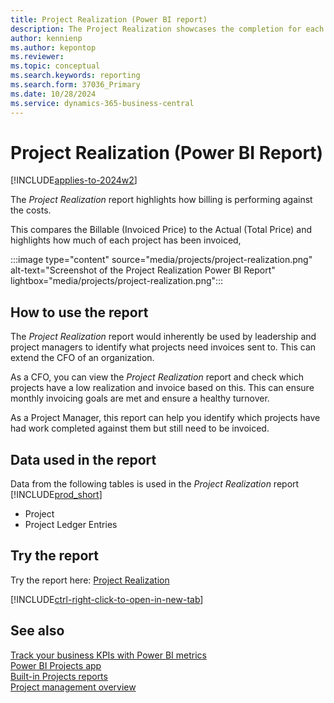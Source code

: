 ```yaml
---
title: Project Realization (Power BI report)
description: The Project Realization showcases the completion for each project.
author: kennienp
ms.author: kepontop
ms.reviewer: 
ms.topic: conceptual
ms.search.keywords: reporting
ms.search.form: 37036_Primary
ms.date: 10/28/2024
ms.service: dynamics-365-business-central
---
```


# Project Realization (Power BI Report)

[!INCLUDE[applies-to-2024w2](includes/applies-to-2024w2.md)]

The *Project Realization* report highlights how billing is performing against the costs.

This compares the Billable (Invoiced Price) to the Actual (Total Price) and highlights how much of each project has been invoiced,

:::image type="content" source="media/projects/project-realization.png" alt-text="Screenshot of the Project Realization Power BI Report" lightbox="media/projects/project-realization.png":::


## How to use the report

The *Project Realization* report would inherently be used by leadership and project managers to identify what projects need invoices sent to. This can extend the CFO of an organization.

As a CFO, you can view the *Project Realization* report and check which projects have a low realization and invoice based on this. This can ensure monthly invoicing goals are met and ensure a healthy turnover.

As a Project Manager, this report can help you identify which projects have had work completed against them but still need to be invoiced. 


<!-- ## Key Performance Indicators (KPIs)

The *Project Realization* reoprt includes the following KPIs:
- [**Actual (Total Price)**](####)
- [**Billable (Invoiced Price)**](####)
- [**Realization %**](####)
- [**Realization Variance%**](####)


Click on the link for a KPI to learn more about what it means, how it is calculated, and what data was used in the calculations. 

[!INCLUDE[powerbi-tip-track-kpis](includes/powerbi-tip-track-kpis.md)] -->

## Data used in the report

Data from the following tables is used in the *Project Realization* report [!INCLUDE[prod_short](includes/prod_short.md)]
- Project
- Project Ledger Entries


## Try the report

Try the report here: [Project Realization](https://businesscentral.dynamics.com?page=37036)

[!INCLUDE[ctrl-right-click-to-open-in-new-tab](includes/ctrl-right-click-to-open-in-new-tab.md)]

## See also

[Track your business KPIs with Power BI metrics](track-kpis-with-power-bi-metrics.md)  
[Power BI Projects app](projects-powerbi-app.md)   
[Built-in Projects reports](project-reports.md)  
[Project management overview](projects-manage-projects.md)  